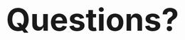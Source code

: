<!SLIDE center>
<div style="font-weight:bold; font-size:500%; text-align:center;">
Questions?
</div>
